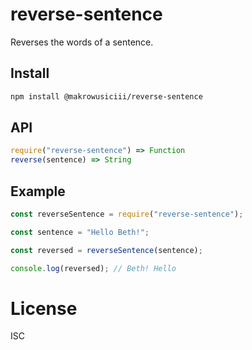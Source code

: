 # reverse-sentence

Reverses the words of a sentence.

## Install

```sh
npm install @makrowusiciii/reverse-sentence
```

## API

```js
require("reverse-sentence") => Function
reverse(sentence) => String
```

## Example

```js
const reverseSentence = require("reverse-sentence");

const sentence = "Hello Beth!";

const reversed = reverseSentence(sentence);

console.log(reversed); // Beth! Hello
```

# License

ISC
